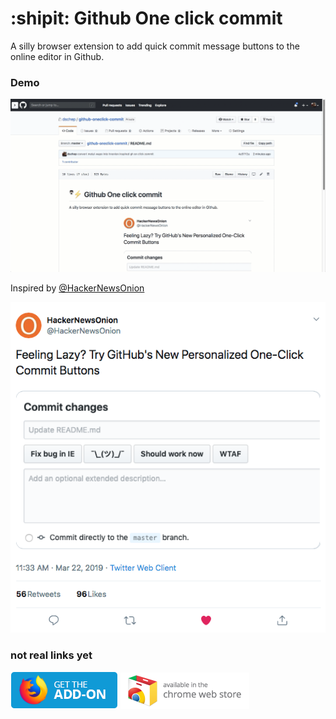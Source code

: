 # :shipit: Github One click commit
A silly browser extension to add quick commit message buttons to the online editor in Github.

### Demo
![demo gif](./demo.gif)

Inspired by [@HackerNewsOnion](https://twitter.com/HackerNewsOnion/status/1109115876161273856)

![screenshot of inspiring tweet](./screenshot1.png)

### not real links yet
[![](./firefox-badge.png)](https://addons.mozilla.org/en-US/firefox/addon/metal-washington-post)
[![](./chrome-badge.png)](https://chrome.google.com/webstore/detail/goblfjdpjdlcplpoijndlangdjlkbdki/publish-accepted)
